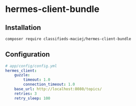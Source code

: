 # hermes-client-bundle

## Installation
```bash
composer require classifieds-maciej/hermes-client-bundle
```

## Configuration
```yaml
# app/config/config.yml
hermes_client:
    guzzle:
        timeout: 1.0
        connection_timeout: 1.0
    base_url: http://localhost:8080/topics/
    retries: 3
    retry_sleep: 100
```